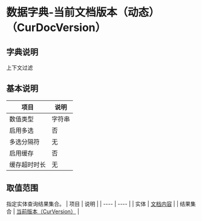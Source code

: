 # 数据字典-当前文档版本（动态）（CurDocVersion）
## 字典说明
上下文过滤

## 基本说明
| 项目 | 说明 |
| ---- | ---- |
| 数值类型 | 字符串 |
| 启用多选 | 否 |
| 多选分隔符 | 无 |
| 启用缓存 | 否 |
| 缓存超时时长 | 无 |

## 取值范围
指定实体查询结果集合。
| 项目 | 说明 |
| ---- | ---- |
| 实体 | [文档内容](../module/zentao/DocContent) |
| 结果集合 | [当前版本（CurVersion）](../module/zentao/DocContent/#数据集合-当前版本（CurVersion）) |

